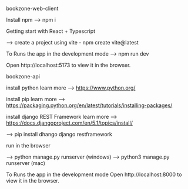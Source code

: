 bookzone-web-client

Install npm
--> npm i

Getting start with React + Typescript

--> create a project using vite - npm create vite@latest

To Runs the app in the development mode
--> npm run dev

Open http://localhost:5173 to view it in the browser.


bookzone-api

install python
learn more --> https://www.python.org/

install pip
learn more --> https://packaging.python.org/en/latest/tutorials/installing-packages/

install django REST Framework
learn more --> https://docs.djangoproject.com/en/5.1/topics/install/

--> pip install dhango django restframework

run in the browser

--> python manage.py runserver (windows)
--> python3 manage.py runserver (mac)

To Runs the app in the development mode
Open http://localhost:8000 to view it in the browser.
